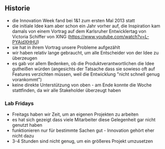## Historie
* die Innovation Week fand bei 1&1 zum ersten Mal 2013 statt
* die initiale Idee kam aber schon ein Jahr vorher auf, die Inspiration kam damals von einem Vortrag auf dem Karlsruher Entwicklertag von Victoria Schiffer von XING (https://www.youtube.com/watch?v=L-PYAidXHHU)
* sie hat in ihrem Vortrag unsere Probleme aufgezählt
* wir haben relativ lange gebraucht, um alle Entscheider von der Idee zu überzeugen
* es gab vor allem Bedenken, ob die Produktverantwortlichen die Idee gutheißen würden (angesichts der Tatsache dass sie sowieso oft auf Features verzichten müssen, weil die Entwicklung "nicht schnell genug vorankommt")
* keine direkte Unterstützung von oben - am Ende konnte die Woche stattfinden, da wir alle Stakeholder überzeugt haben

### Lab Fridays
* Freitags haben wir Zeit, um an eigenen Projekten zu arbeiten
* es hat sich gezeigt dass viele Mitarbeiter diese Gelegenheit gar nicht genutzt haben
* funktionieren nur für bestimmte Sachen gut - Innovation gehört eher nicht dazu
* 3-4 Stunden sind nicht genug, um ein größeres Projekt umzusetzen
